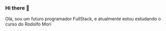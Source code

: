 ### Hi there 👋

Olá, sou um futuro programador FullStack, e atualmente estou estudando o curso do Rodolfo Mori
